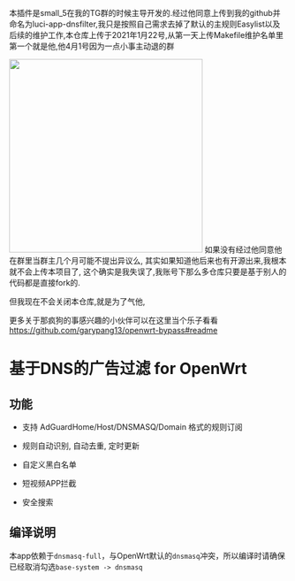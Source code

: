 本插件是small_5在我的TG群的时候主导开发的.经过他同意上传到我的github并命名为luci-app-dnsfilter,我只是按照自己需求去掉了默认的主规则Easylist以及后续的维护工作,本仓库上传于2021年1月22号,从第一天上传Makefile维护名单里第一个就是他,他4月1号因为一点小事主动退的群

<img src="https://i.ibb.co/Mg4bk68/phphknu-AR.png" width = "350"/>
如果没有经过他同意他在群里当群主几个月可能不提出异议么, 其实如果知道他后来也有开源出来,我根本就不会上传本项目了, 这个确实是我失误了,我账号下那么多仓库只要是基于别人的代码都是直接fork的.

但我现在不会关闭本仓库,就是为了气他,

更多关于那疯狗的事感兴趣的小伙伴可以在这里当个乐子看看 https://github.com/garypang13/openwrt-bypass#readme

# 基于DNS的广告过滤 for OpenWrt

## 功能

- 支持 AdGuardHome/Host/DNSMASQ/Domain 格式的规则订阅

- 规则自动识别, 自动去重, 定时更新

- 自定义黑白名单

- 短视频APP拦截

- 安全搜索

## 编译说明

本app依赖于```dnsmasq-full```，与OpenWrt默认的```dnsmasq```冲突，所以编译时请确保已经取消勾选```base-system -> dnsmasq```
